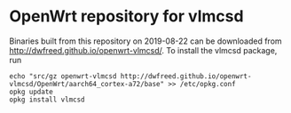 OpenWrt repository for vlmcsd
========
Binaries built from this repository on 2019-08-22 can be downloaded from http://dwfreed.github.io/openwrt-vlmcsd/.
To install the vlmcsd package, run
```
echo "src/gz openwrt-vlmcsd http://dwfreed.github.io/openwrt-vlmcsd/OpenWrt/aarch64_cortex-a72/base" >> /etc/opkg.conf
opkg update
opkg install vlmcsd
```
